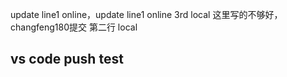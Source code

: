 update line1 online，update line1 online 3rd local 这里写的不够好，changfeng180提交
第二行 local
## vs code push test